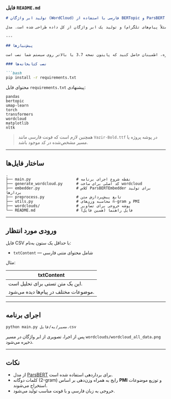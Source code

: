 ### فایل `README.md`

````markdown
# تولید ابر واژگان (WordCloud) فارسی با استفاده از BERTopic و ParsBERT

این ابزار برای پردازش محتوای متنی فارسی (مثلاً پیام‌های تلگرام) و تولید یک ابر واژگان از کل داده طراحی شده است. مدل BERTopic به همراه UMAP و مدل زبان ParsBERT برای تحلیل موضوعی و استخراج ترکیبات رایج به‌کار رفته است.

---

## پیش‌نیازها

پیش از اجرای پروژه، اطمینان حاصل کنید که پایتون نسخه 3.7 یا بالاتر روی سیستم شما نصب است.

### نصب کتابخانه‌ها

```bash
pip install -r requirements.txt
````

محتوای فایل `requirements.txt` پیشنهادی:

```
pandas
bertopic
umap-learn
torch
transformers
wordcloud
matplotlib
nltk
```

> همچنین لازم است که فونت فارسی مانند `Vazir-Bold.ttf` در پوشه پروژه یا مسیر مشخص‌شده در کد موجود باشد.

---

## ساختار فایل‌ها

```
.
├── main.py                    # نقطه شروع اجرای برنامه
├── generate_wordcloud.py      # کد اصلی برای ساخت wordcloud
├── embedder.py                # کلاس ParsBERTEmbedder برای تولید بردارها
├── preprocess.py              # تابع پیش‌پردازش متن
├── utils.py                   # محاسبه وزن‌های n-gram و PMI
├── wordclouds/                # پوشه خروجی برای تصاویر
└── README.md                  # فایل راهنما (همین فایل)
```

---

## ورودی مورد انتظار

فایل CSV با حداقل یک ستون به‌نام:

* `txtContent` — شامل محتوای متنی فارسی

مثال:

| txtContent                            |
| ------------------------------------- |
| این یک متن تستی برای تحلیل است.       |
| موضوعات مختلف در پیام‌ها دیده می‌شود. |

---

## اجرای برنامه

```bash
python main.py مسیر/به/فایل.csv
```

پس از اجرا، تصویری از ابر واژگان در مسیر `wordclouds/wordcloud_all_data.png` ذخیره می‌شود.

---

## نکات

* از مدل [ParsBERT](https://huggingface.co/HooshvareLab/bert-base-parsbert-uncased) برای برداردهی استفاده شده است.
* کلمات دوگانه (2-gram) رایج به همراه وزن‌دهی بر اساس **PMI** و توزیع موضوعات استخراج می‌شوند.
* خروجی به زبان فارسی و با فونت مناسب تولید می‌شود.
````

